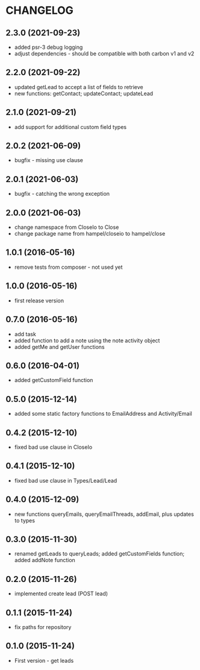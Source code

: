 CHANGELOG
=========

2.3.0 (2021-09-23)
------------------

* added psr-3 debug logging
* adjust dependencies - should be compatible with both carbon v1 and v2

2.2.0 (2021-09-22)
------------------

* updated getLead to accept a list of fields to retrieve
* new functions: getContact; updateContact; updateLead

2.1.0 (2021-09-21)
------------------

* add support for additional custom field types

2.0.2 (2021-06-09)
------------------

* bugfix - missing use clause

2.0.1 (2021-06-03)
------------------

* bugfix - catching the wrong exception

2.0.0 (2021-06-03)
------------------

* change namespace from CloseIo to Close
* change package name from hampel/closeio to hampel/close

1.0.1 (2016-05-16)
------------------

* remove tests from composer - not used yet

1.0.0 (2016-05-16)
------------------

* first release version

0.7.0 (2016-05-16)
------------------

* add task
* added function to add a note using the note activity object
* added getMe and getUser functions

0.6.0 (2016-04-01)
------------------

* added getCustomField function

0.5.0 (2015-12-14)
------------------

* added some static factory functions to EmailAddress and Activity/Email

0.4.2 (2015-12-10)
------------------

* fixed bad use clause in CloseIo

0.4.1 (2015-12-10)
------------------

* fixed bad use clause in Types/Lead/Lead

0.4.0 (2015-12-09)
------------------

* new functions queryEmails, queryEmailThreads, addEmail, plus updates to types

0.3.0 (2015-11-30)
------------------

* renamed getLeads to queryLeads; added getCustomFields function; added addNote function

0.2.0 (2015-11-26)
------------------

* implemented create lead (POST lead)

0.1.1 (2015-11-24)
------------------

* fix paths for repository

0.1.0 (2015-11-24)
------------------

* First version - get leads
